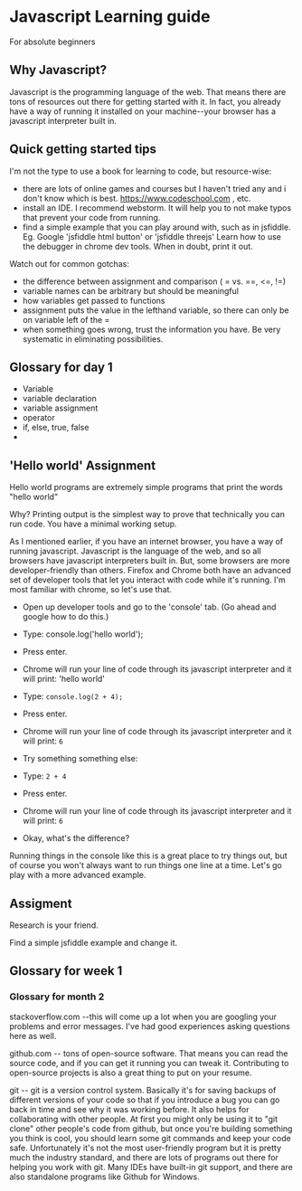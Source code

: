 

# Javascript Learning guide 
For absolute beginners
## Why Javascript?
Javascript is the programming language of the web. That means there are tons of resources out there for getting started with it. In fact, you already have a way of running it installed on your machine--your browser has a javascript interpreter built in.
## Quick getting started tips
I'm not the type to use a book for learning to code, but resource-wise:
- there are lots of online games and courses but I haven't tried any and i don't know which is best.  https://www.codeschool.com , etc.
- install an IDE. I recommend webstorm. It will help you to not make typos that prevent your code from running.  
- find a simple example that you can play around with,  such as in jsfiddle. Eg. Google 'jsfiddle html button' or 'jsfiddle threejs'
Learn how to use the debugger in chrome dev tools. When in doubt, print it out.

Watch out for common gotchas:
- the difference between assignment and comparison ( = vs. ==, <=,  !=)
- variable names can be arbitrary but should be meaningful
- how variables get passed to functions
- assignment puts the value in the lefthand variable, so there can only be on variable left of the =
- when something goes wrong, trust the information you have. Be very systematic in eliminating possibilities. 

## Glossary for day 1
- Variable
- variable declaration
- variable assignment
- operator 
- if, else, true, false
- 

## 'Hello world' Assignment
Hello world programs are extremely simple programs that print the words "hello world"

Why? Printing output is the simplest way to prove that technically you can run code. You have a minimal working setup. 

As I mentioned earlier, if you have an internet browser, you have a way of running javascript. Javascript is the language of the web, and so all browsers have javascript interpreters built in. But, some browsers are more developer-friendly than others.  Firefox and Chrome both have an advanced set of developer tools that let you interact with code while it's running. I'm most familiar with chrome, so let's use that.

- Open up developer tools and go to the 'console' tab. (Go ahead and google how to do this.)
- Type: console.log('hello world');
- Press enter.
- Chrome will run your line of code through its javascript interpreter and it will print: 'hello world'
- Type: `console.log(2 + 4);`
- Press enter.
- Chrome will run your line of code through its javascript interpreter and it will print: `6`

- Try something something else:
- Type: `2 + 4`
- Press enter.
- Chrome will run your line of code through its javascript interpreter and it will print: `6`
- Okay, what's the difference? 

Running things in the console like this is a great place to try things out, but of course you won't always want to run things one line at a time. Let's go play with a more advanced example.

## Assigment

Research is your friend. 

Find a simple jsfiddle example and change it.

## Glossary for week 1

### Glossary for month 2


stackoverflow.com --this will come up a lot when you are googling your problems and error messages. I've had good experiences asking questions here as well.

github.com -- tons of open-source software. That means you can read the source code, and if you can get it running you can tweak it. Contributing to open-source projects is also a great thing to put on your resume.

git --  git is a version control system. Basically it's for saving backups of different versions of your code so that if you introduce a bug you can go back in time and see why it was working before. It also helps for collaborating with other people. At first you might only be using it to "git clone" other people's code from github, but once you're building something you think is cool, you should learn some git commands and keep your code safe. Unfortunately it's not the most user-friendly program but it is pretty much the industry standard, and there are lots of programs out there for helping you work with git. Many IDEs have built-in git support, and there are also standalone programs like Github for Windows. 


